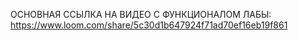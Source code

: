 ОСНОВНАЯ ССЫЛКА НА ВИДЕО С ФУНКЦИОНАЛОМ ЛАБЫ: https://www.loom.com/share/5c30d1b647924f71ad70ef16eb19f861
